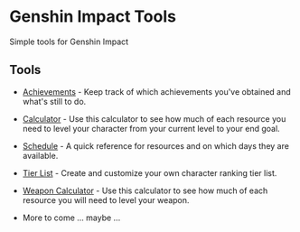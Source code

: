 # Genshin Impact Tools
Simple tools for Genshin Impact

## Tools
- [Achievements](https://tokafew420.github.io/genshin-impact-tools/achievements.html) - Keep track of which achievements you've obtained and what's still to do.
- [Calculator](https://tokafew420.github.io/genshin-impact-tools/calculator.html) - Use this calculator to see how much of each resource you need to level your character from your current level to your end goal.
- [Schedule](https://tokafew420.github.io/genshin-impact-tools/schedule.html) - A quick reference for resources and on which days they are available.
- [Tier List](https://tokafew420.github.io/genshin-impact-tools/tier-list.html) - Create and customize your own character ranking tier list.
- [Weapon Calculator](https://tokafew420.github.io/genshin-impact-tools/weapon-calculator.html) - Use this calculator to see how much of each resource you will need to level your weapon.

- More to come ... maybe ...
